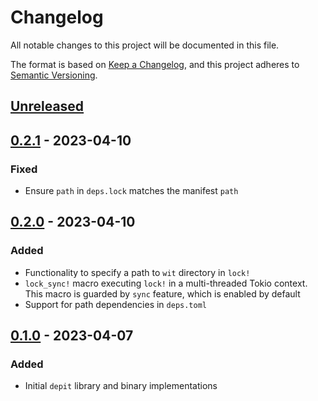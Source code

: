 # Changelog

All notable changes to this project will be documented in this file.

The format is based on [Keep a Changelog](https://keepachangelog.com/en/1.0.0/),
and this project adheres to [Semantic Versioning](https://semver.org/spec/v2.0.0.html).

## [Unreleased]

## [0.2.1] - 2023-04-10

### Fixed

- Ensure `path` in `deps.lock` matches the manifest `path`

## [0.2.0] - 2023-04-10

### Added

- Functionality to specify a path to `wit` directory in `lock!`
- `lock_sync!` macro executing `lock!` in a multi-threaded Tokio context. This macro is guarded by `sync` feature, which is enabled by default
- Support for path dependencies in `deps.toml`

## [0.1.0] - 2023-04-07

### Added

- Initial `depit` library and binary implementations

[unreleased]: https://github.com/rvolosatovs/depit/compare/v0.2.1...HEAD
[0.2.1]: https://github.com/rvolosatovs/depit/releases/tag/v0.2.0
[0.2.0]: https://github.com/rvolosatovs/depit/releases/tag/v0.2.0
[0.1.0]: https://github.com/rvolosatovs/depit/releases/tag/v0.1.0
